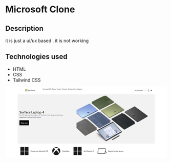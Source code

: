 # Microsoft Clone 

## Description
it is just a ui/ux based . it is not working

## Technologies used
- HTML
- CSS
- Tailwind CSS

![screenshot](Screenshot.png)
